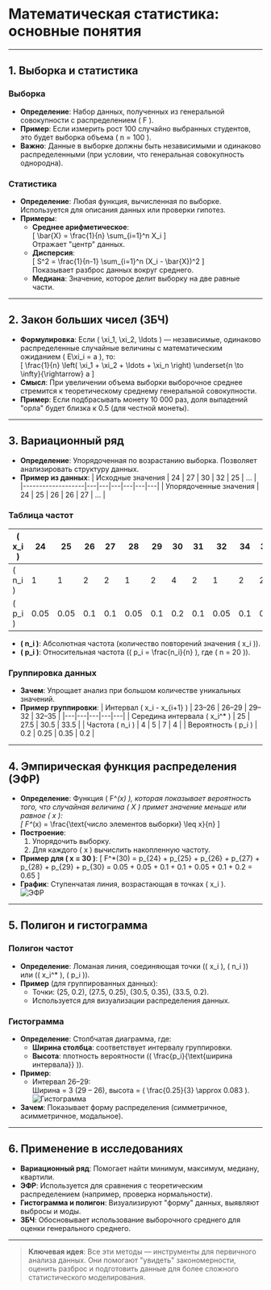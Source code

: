 # Математическая статистика: основные понятия

---

## 1. Выборка и статистика

### Выборка
- **Определение**: Набор данных, полученных из генеральной совокупности с распределением \( F \).  
- **Пример**: Если измерить рост 100 случайно выбранных студентов, это будет выборка объема \( n = 100 \).  
- **Важно**: Данные в выборке должны быть независимыми и одинаково распределенными (при условии, что генеральная совокупность однородна).

### Статистика
- **Определение**: Любая функция, вычисленная по выборке. Используется для описания данных или проверки гипотез.  
- **Примеры**:
  - **Среднее арифметическое**:  
    \[
    \bar{X} = \frac{1}{n} \sum_{i=1}^n X_i
    \]  
    Отражает "центр" данных.
  - **Дисперсия**:  
    \[
    S^2 = \frac{1}{n-1} \sum_{i=1}^n (X_i - \bar{X})^2
    \]  
    Показывает разброс данных вокруг среднего.
  - **Медиана**: Значение, которое делит выборку на две равные части.

---

## 2. Закон больших чисел (ЗБЧ)
- **Формулировка**: Если \( \xi_1, \xi_2, \ldots \) — независимые, одинаково распределенные случайные величины с математическим ожиданием \( E\xi_i = a \), то:  
  \[
  \frac{1}{n} \left( \xi_1 + \xi_2 + \ldots + \xi_n \right) \underset{n \to \infty}{\rightarrow} a
  \]
- **Смысл**: При увеличении объема выборки выборочное среднее стремится к теоретическому среднему генеральной совокупности.  
- **Пример**: Если подбрасывать монету 10 000 раз, доля выпадений "орла" будет близка к 0.5 (для честной монеты).

---

## 3. Вариационный ряд
- **Определение**: Упорядоченная по возрастанию выборка. Позволяет анализировать структуру данных.  
- **Пример из данных**:
  | Исходные значения | 24 | 27 | 30 | 32 | 25 | ... |
  |-------------------|---|---|---|---|---|---|
  | Упорядоченные значения | 24 | 25 | 26 | 26 | 27 | ... |

### Таблица частот
| \( x_i \) | 24 | 25 | 26 | 27 | 28 | 29 | 30 | 31 | 32 | 34 | 35 |
|---|---|---|---|---|---|---|---|---|---|---|---|
| \( n_i \) | 1  | 1  | 2  | 2  | 1  | 2  | 4  | 2  | 1  | 2  | 2  |
| \( p_i \) | 0.05 | 0.05 | 0.1 | 0.1 | 0.05 | 0.1 | 0.2 | 0.1 | 0.05 | 0.1 | 0.1 |

- **\( n_i \)**: Абсолютная частота (количество повторений значения \( x_i \)).  
- **\( p_i \)**: Относительная частота (\( p_i = \frac{n_i}{n} \), где \( n = 20 \)).

### Группировка данных
- **Зачем**: Упрощает анализ при большом количестве уникальных значений.  
- **Пример группировки**:
  | Интервал \( x_i - x_{i+1} \) | 23–26 | 26–29 | 29–32 | 32–35 |
  |---|---|---|---|---|
  | Середина интервала \( x_i^* \) | 25 | 27.5 | 30.5 | 33.5 |
  | Частота \( n_i \) | 4 | 5 | 7 | 4 |
  | Вероятность \( p_i \) | 0.2 | 0.25 | 0.35 | 0.2 |

---

## 4. Эмпирическая функция распределения (ЭФР)
- **Определение**: Функция \( F^*(x) \), которая показывает вероятность того, что случайная величина \( X \) примет значение меньше или равное \( x \):  
  \[
  F^*(x) = \frac{\text{число элементов выборки} \leq x}{n}
  \]
- **Построение**:
  1. Упорядочить выборку.
  2. Для каждого \( x \) вычислить накопленную частоту.
- **Пример для \( x = 30 \)**:
  \[
  F^*(30) = p_{24} + p_{25} + p_{26} + p_{27} + p_{28} + p_{29} + p_{30} = 0.05 + 0.05 + 0.1 + 0.1 + 0.05 + 0.1 + 0.2 = 0.65
  \]
- **График**: Ступенчатая линия, возрастающая в точках \( x_i \).  
  ![ЭФР](https://upload.wikimedia.org/wikipedia/commons/c/ca/Empirical_CDF.png)

---

## 5. Полигон и гистограмма

### Полигон частот
- **Определение**: Ломаная линия, соединяющая точки (\( x_i \), \( n_i \)) или (\( x_i^* \), \( p_i \)).  
- **Пример** (для группированных данных):
  - Точки: (25, 0.2), (27.5, 0.25), (30.5, 0.35), (33.5, 0.2).  
  - Используется для визуализации распределения данных.

### Гистограмма
- **Определение**: Столбчатая диаграмма, где:
  - **Ширина столбца**: соответствует интервалу группировки.  
  - **Высота**: плотность вероятности (\( \frac{p_i}{\text{ширина интервала}} \)).  
- **Пример**:
  - Интервал 26–29:  
    Ширина = 3 (29 – 26), высота = \( \frac{0.25}{3} \approx 0.083 \).  
  ![Гистограмма](https://miro.medium.com/v2/resize:fit:720/format:webp/1*4tI9cGQebQ48A6B5Mp-lVw.png)
- **Зачем**: Показывает форму распределения (симметричное, асимметричное, модальное).

---

## 6. Применение в исследованиях
- **Вариационный ряд**: Помогает найти минимум, максимум, медиану, квартили.  
- **ЭФР**: Используется для сравнения с теоретическим распределением (например, проверка нормальности).  
- **Гистограмма и полигон**: Визуализируют "форму" данных, выявляют выбросы и моды.  
- **ЗБЧ**: Обосновывает использование выборочного среднего для оценки генерального среднего.

---

> **Ключевая идея**: Все эти методы — инструменты для первичного анализа данных. Они помогают "увидеть" закономерности, оценить разброс и подготовить данные для более сложного статистического моделирования.
